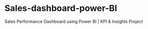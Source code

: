 # Sales-dashboard-power-BI
Sales Performance Dashboard using Power BI | KPI &amp; Insights Project


